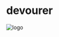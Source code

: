 # devourer

![logo](https://github.com/m-mizutani/devourer/assets/605953/277d7b63-7faf-4007-9156-90c00be6cc3c)
